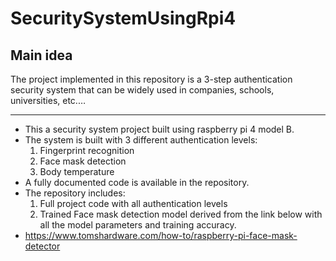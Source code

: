 # SecuritySystemUsingRpi4
## Main idea
The project implemented in this repository is a 3-step authentication security system that can 
be widely used in companies, schools, universities, etc.…
___
- This a security system project built using raspberry pi 4 model B.
- The system is built with 3 different authentication levels:
  1. Fingerprint recognition
  2. Face mask detection
  3. Body temperature
- A fully documented code is available in the repository.
- The repository includes:
  1. Full project code with all authentication levels
  2. Trained Face mask detection model derived from the link below with all the model parameters and training accuracy.
- https://www.tomshardware.com/how-to/raspberry-pi-face-mask-detector
